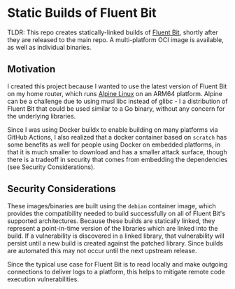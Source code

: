 # Static Builds of Fluent Bit

TLDR: This repo creates statically-linked builds of [Fluent Bit](https://fluentbit.io/), shortly after they are released to the main repo.  A multi-platform OCI image is available, as well as individual binaries.

## Motivation

I created this project because I wanted to use the latest version of Fluent Bit on my home router, which runs [Alpine Linux](https://alpinelinux.org/) on an ARM64 platform.  Alpine can be a challenge due to using musl libc instead of glibc - I a distribution of Fluent Bit that could be used similar to a Go binary, without any concern for the underlying libraries.

Since I was using Docker buildx to enable building on many platforms via GitHub Actions, I also realized that a docker container based on `scratch` has some benefits as well for people using Docker on embedded platforms, in that it is much smaller to download and has a smaller attack surface, though there is a tradeoff in security that comes from embedding the dependencies (see Security Considerations).

## Security Considerations

These images/binaries are built using the `debian` container image, which provides the compatibility needed to build successfully on all of Fluent Bit's supported architectures.  Because these builds are statically linked, they represent a point-in-time version of the libraries which are linked into the build.  If a vulnerability is discovered in a linked library, that vulnerability will persist until a new build is created against the patched library.  Since builds are automated this may not occur until the next upstream release.

Since the typical use case for Fluent Bit is to read locally and make outgoing connections to deliver logs to a platform, this helps to mitigate remote code execution vulnerabilities.
